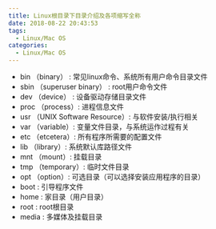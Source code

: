 ```yaml
---
title: Linux根目录下目录介绍及各项缩写全称
date: 2018-08-22 20:43:53
tags:
  - Linux/Mac OS
categories:
  - Linux/Mac OS
---
```



- bin  （binary） : 常见linux命令、系统所有用户命令目录文件
- sbin （superuser binary） : root用户命令文件
- dev  （device） : 设备驱动存储目录文件
- proc （process）: 进程信息文件
- usr  （UNIX Software Resource）: 与软件安装/执行相关
- var  （variable）: 变量文件目录，与系统运作过程有关
- etc  （etcetera）: 所有程序所需要的配置文件
- lib  （library）: 系统默认库路径文件
- mnt  （mount）: 挂载目录
- tmp  （temporary）: 临时文件目录
- opt  （option）: 可选目录（可以选择安装应用程序的目录）
- boot  : 引导程序文件
- home  : 家目录（用户目录）
- root  : root根目录
- media : 多媒体及挂载目录
